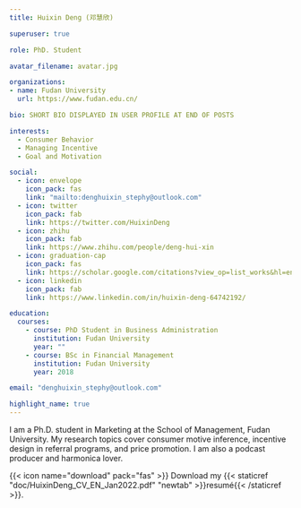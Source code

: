 ```yaml
---
title: Huixin Deng (邓慧欣)

superuser: true

role: PhD. Student

avatar_filename: avatar.jpg

organizations:
- name: Fudan University
  url: https://www.fudan.edu.cn/

bio: SHORT BIO DISPLAYED IN USER PROFILE AT END OF POSTS

interests:
  - Consumer Behavior
  - Managing Incentive
  - Goal and Motivation

social:
  - icon: envelope
    icon_pack: fas
    link: "mailto:denghuixin_stephy@outlook.com"
  - icon: twitter
    icon_pack: fab
    link: https://twitter.com/HuixinDeng
  - icon: zhihu
    icon_pack: fab
    link: https://www.zhihu.com/people/deng-hui-xin
  - icon: graduation-cap
    icon_pack: fas
    link: https://scholar.google.com/citations?view_op=list_works&hl=en&user=Vl0cIisAAAAJ
  - icon: linkedin
    icon_pack: fab
    link: https://www.linkedin.com/in/huixin-deng-64742192/

education:
  courses:
    - course: PhD Student in Business Administration
      institution: Fudan University
      year: ""
    - course: BSc in Financial Management
      institution: Fudan University
      year: 2018

email: "denghuixin_stephy@outlook.com"

highlight_name: true
---
```


I am a Ph.D. student in Marketing at the School of Management, Fudan
  University. My research topics cover consumer motive inference, incentive
  design in referral programs, and price promotion. I am also a podcast producer and harmonica lover.

{{< icon name="download" pack="fas" >}} Download my {{< staticref "doc/HuixinDeng_CV_EN_Jan2022.pdf" "newtab" >}}resumé{{< /staticref >}}.